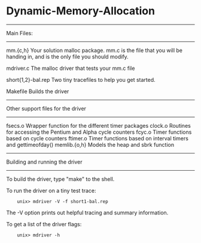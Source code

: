 # Dynamic-Memory-Allocation
***********
Main Files:
***********

mm.{c,h}
        Your solution malloc package. mm.c is the file that you
        will be handing in, and is the only file you should modify.

mdriver.c
        The malloc driver that tests your mm.c file

short{1,2}-bal.rep
        Two tiny tracefiles to help you get started.

Makefile
        Builds the driver

**********************************
Other support files for the driver
**********************************

fsecs.o	        Wrapper function for the different timer packages
clock.o	        Routines for accessing the Pentium and Alpha cycle counters
fcyc.o	        Timer functions based on cycle counters
ftimer.o	Timer functions based on interval timers and gettimeofday()
memlib.{o,h}	Models the heap and sbrk function

*******************************
Building and running the driver
*******************************
To build the driver, type "make" to the shell.

To run the driver on a tiny test trace:

        unix> mdriver -V -f short1-bal.rep

The -V option prints out helpful tracing and summary information.

To get a list of the driver flags:

        unix> mdriver -h
